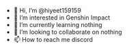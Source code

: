 - 👋 Hi, I’m @hiyeet159159
- 👀 I’m interested in Genshin Impact
- 🌱 I’m currently learning nothing
- 💞️ I’m looking to collaborate on nothing
- 📫 How to reach me discord
<!---
hiyeet159159/hiyeet159159 is a ✨ special ✨ repository because its `README.md` (this file) appears on your GitHub profile.
You can click the Preview link to take a look at your changes.
--->
